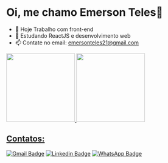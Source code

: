 # Oi, me chamo Emerson Teles👋

- 🔭 Hoje Trabalho com front-end
- 🌱 Estudando ReactJS e desenvolvimento web
- 📫 Contate no email: emersonteles21@gmail.com

<div>
  <a href="https://github.com/emersonteles"/>  
  <img height="180em" src="https://github-readme-stats.vercel.app/api?username=emersonteles&show_icons=true&theme=radical"/>
  <img height="180em" src="https://github-readme-stats.vercel.app/api/top-langs/?username=emersonteles&layout=compact&show_icons=true&theme=radical&include-all-comits=true&count-private=true&langs_count=4"/>
</div>

## Contatos:

[![Gmail Badge](https://img.shields.io/badge/-emersonteles21@gmail.com-c14438?style=flat-square&logo=Gmail&logoColor=white&link=mailto:emersonteles21@gmail.com)](mailto:emersonteles21@gmail.com)
[![Linkedin Badge](https://img.shields.io/badge/-EmersonTeles-blue?style=flat-square&logo=Linkedin&logoColor=white&link=https://www.linkedin.com/in/emersonteles/)](https://www.linkedin.com/in/EmersonTeles/)
[![WhatsApp Badge](https://img.shields.io/badge/-WhatsApp-green?style=flat-square&logo=WhatsApp&logoColor=white&link=https://api.whatsapp.com/send?phone=5561982015326)](https://api.whatsapp.com/send?phone=55619820153265&text=Ol%C3%A1%2C%20tudo%20bom%3F%20)
